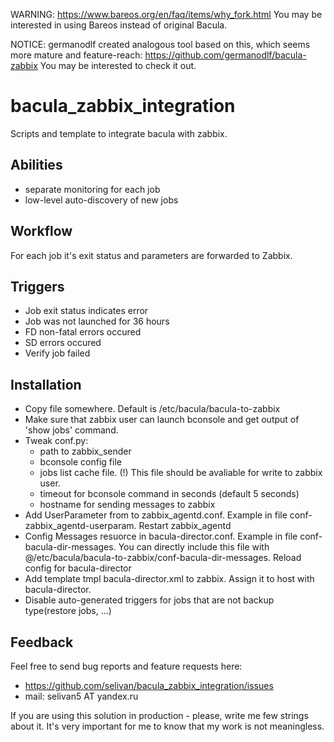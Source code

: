 WARNING: https://www.bareos.org/en/faq/items/why_fork.html You may be interested in using Bareos instead of original Bacula.

NOTICE: germanodlf created analogous tool based on this, which seems more mature and feature-reach: https://github.com/germanodlf/bacula-zabbix You may be interested to check it out.

bacula_zabbix_integration
=========================

Scripts and template to integrate bacula with zabbix.

Abilities
---------
* separate monitoring for each job
* low-level auto-discovery of new jobs

Workflow
---------
For each job it's exit status and parameters are forwarded to Zabbix.

Triggers
--------
* Job exit status indicates error
* Job was not launched for 36 hours
* FD non-fatal errors occured
* SD errors occured
* Verify job failed
 
Installation
------------

* Copy file somewhere. Default is /etc/bacula/bacula-to-zabbix
* Make sure that zabbix user can launch bconsole and get output of 'show jobs' command.
* Tweak conf.py:
	* path to zabbix_sender
	* bconsole config file
	* jobs list cache file. (!) This file should be avaliable for write to zabbix user.
	* timeout for bconsole command in seconds (default 5 seconds)
	* hostname for sending messages to zabbix
* Add UserParameter from to zabbix_agentd.conf. Example in file conf-zabbix_agentd-userparam. Restart zabbix_agentd
* Config Messages resuorce in bacula-director.conf. Example in file conf-bacula-dir-messages. You can directly include this file with @/etc/bacula/bacula-to-zabbix/conf-bacula-dir-messages. Reload config for bacula-director
* Add template tmpl bacula-director.xml to zabbix. Assign it to host with bacula-director.
* Disable auto-generated triggers for jobs that are not backup type(restore jobs, ...)

Feedback
--------

Feel free to send bug reports and feature requests here:
 * https://github.com/selivan/bacula_zabbix_integration/issues
 * mail: selivan5 AT yandex.ru

If you are using this solution in production - please, write me few strings about it. It's very important for me to know that my work is not meaningless.
